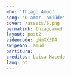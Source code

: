 ```yaml
---
who: 'Thiago Amud'
song: 'O amor, amiúde'
cover: /assets/6.png
permalink: thiagoamud
layout: post2
videocode: gNmXK5D4
swipebox: amud
partitura: 
creditos: Luisa Macedo
lang: pt
---
```

